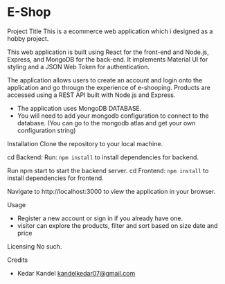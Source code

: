 # E-Shop

Project Title
This is a ecommerce web application which i designed as a hobby project.


This web application is built using React for the front-end and Node.js, Express, and MongoDB for the back-end. It implements Material UI for styling and a JSON Web Token for authentication.

The application allows users to create an account and login onto the application and go througn the experience of e-shooping. Products are accessed using a REST API built with Node.js and Express.
  - The application uses MongoDB DATABASE.
  - You will need to add your mongodb configuration to connect to the database. (You can go to the mongodb atlas and get your own configuration string)


Installation
Clone the repository to your local machine.

cd Backend:
Run:  `npm install` to install dependencies for backend.

Run npm start to start the backend server.
cd Frontend: `npm install` to install dependencies for frontend.

Navigate to http://localhost:3000 to view the application in your browser.


Usage
- Register a new account or sign in if you already have one.
- visitor can explore the products, filter and sort based on size date and price




Licensing
  No such.

Credits
- Kedar Kandel
kandelkedar07@gmail.com
